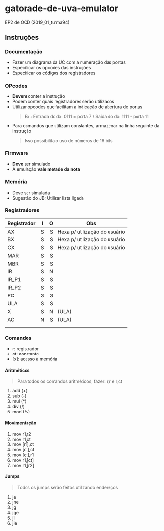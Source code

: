 # gatorade-de-uva-emulator
EP2 de OCD (2019_01_turma94)

## Instruções

### Documentação
- Fazer um diagrama da UC com a numeração das portas
- Especificar os opcodes das instruções
- Especificar os códigos dos registradores

### OPcodes
- **Devem** conter a instrução
- Podem conter quais registradores serão utilizados
- Utilizar opcodes que facilitam a indicação de abertura de portas
  > Ex.: Entrada do dx: 0111 = porta 7 / Saída do dx: 1111 - porta 11
- Para comandos que utilizam constantes, armazenar na linha seguinte da instrução
  > Isso possibilita o uso de números de 16 bits

### Firmware
- **Deve** ser simulado
- A emulação **vale metade da nota**

### Memória
- Deve ser simulada
- Sugestão do JB: Utilizar lista ligada

### Registradores
| Registrador | I | O | Obs                           |
|-------------|:-:|--:|-------------------------------|
|          AX | S | S | Hexa p/ utilização do usuário |
|          BX | S | S | Hexa p/ utilização do usuário |
|          CX | S | S | Hexa p/ utilização do usuário |
|         MAR | S | S |                               |
|         MBR | S | S |                               |
|          IR | S | N |                               |
|       IR_P1 | S | S |                               |
|       IR_P2 | S | S |                               |
|          PC | S | S |                               |
|         ULA | S | S |                               |
|           X | S | N | (ULA)                         |
|          AC | N | S | (ULA)                         |
|             |   |   |                               |
|             |   |   |                               |
### Comandos
  - r: registrador
  - ct: constante
  - \[x\]: acesso à memória
#### Aritméticos
  > Para todos os comandos aritméticos, fazer: r,r e r,ct 
  1. add (+)
  2. sub (-)
  3. mul (*)
  4. div (/)
  5. mod (%)
#### Movimentação
  1. mov r1,r2
  2. mov r1,ct
  3. mov \[r1\],ct
  4. mov \[ct\],ct
  5. mov \[ct\],r1
  6. mov r1,\[ct\]
  7. mov r1,\[r2\]
#### Jumps
  > Todos os jumps serão feitos utilizando endereços
  1. je
  2. jne
  3. jg
  4. jge
  5. jl
  6. jle
